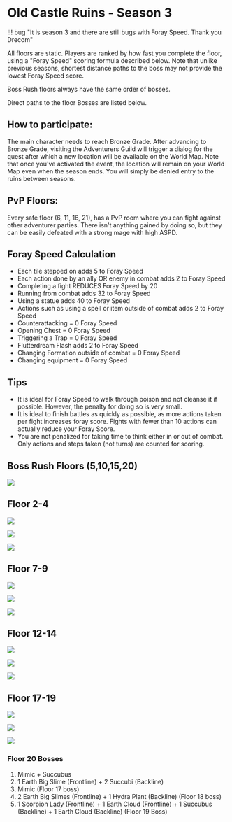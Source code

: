 # Old Castle Ruins - Season 3

!!! bug "It is season 3 and there are still bugs with Foray Speed. Thank you Drecom"

All floors are static. Players are ranked by how fast you complete the floor, using a "Foray Speed" scoring formula described below.  Note that unlike previous seasons, shortest distance paths to the boss may not provide the lowest Foray Speed score.

Boss Rush floors always have the same order of bosses.

Direct paths to the floor Bosses are listed below.

## How to participate:
The main character needs to reach Bronze Grade. After advancing to Bronze Grade, visiting the Adventurers Guild will trigger a dialog for the quest after which a new location will be available on the World Map.  Note that once you've activated the event, the location will remain on your World Map even when the season ends. You will simply be denied entry to the ruins between seasons.

## PvP Floors:
Every safe floor (6, 11, 16, 21), has a PvP room where you can fight against other adventurer parties. There isn't anything gained by doing so, but they can be easily defeated with a strong mage with high ASPD.

## Foray Speed Calculation
- Each tile stepped on adds 5 to Foray Speed
- Each action done by an ally OR enemy in combat adds 2 to Foray Speed
- Completing a fight REDUCES Foray Speed by 20
- Running from combat adds 32 to Foray Speed
- Using a statue adds 40 to Foray Speed
- Actions such as using a spell or item outside of combat adds 2 to Foray Speed
- Counterattacking = 0 Foray Speed
- Opening Chest = 0 Foray Speed
- Triggering a Trap = 0 Foray Speed
- Flutterdream Flash adds 2 to Foray Speed
- Changing Formation outside of combat = 0 Foray Speed
- Changing equipment = 0 Foray Speed

## Tips

- It is ideal for Foray Speed to walk through poison and not cleanse it if possible. However, the penalty for doing so is very small.
- It is ideal to finish battles as quickly as possible, as more actions taken per fight increases foray score.  Fights with fewer than 10 actions can actually reduce your Foray Score.
- You are not penalized for taking time to think either in or out of combat. Only actions and steps taken (not turns) are counted for scoring.

## Boss Rush Floors (5,10,15,20)

![](img/boss-rush.png)

## Floor 2-4
![](img/s3-f2.png)

![](img/s3-f3.png)

![](img/s3-f4.png)

## Floor 7-9
![](img/s3-f7.png)

![](img/s3-f8.png)

![](img/s3-f9.png)

## Floor 12-14
![](img/s3-f12.png)

![](img/s3-f13.png)

![](img/s3-f14.png)

## Floor 17-19

![](img/s3-f17.png)

![](img/s3-f18.png)

![](img/s3-f19.png)

### Floor 20 Bosses
1. Mimic + Succubus
2. 1 Earth Big Slime (Frontline) + 2 Succubi (Backline)
3. Mimic (Floor 17 boss)
4. 2 Earth Big Slimes (Frontline) + 1 Hydra Plant (Backline)  (Floor 18 boss)
5. 1 Scorpion Lady (Frontline) + 1 Earth Cloud (Frontline) + 1 Succubus (Backline) + 1 Earth Cloud (Backline)  (Floor 19 Boss)
